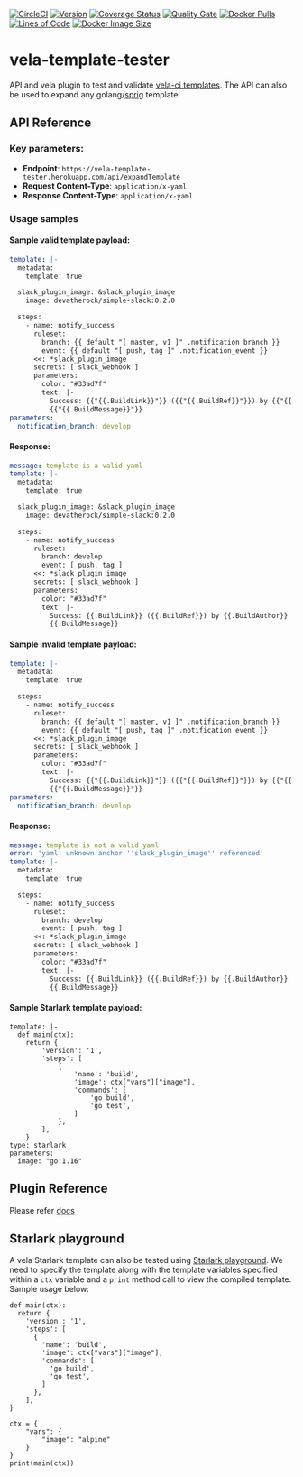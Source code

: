 [![CircleCI](https://circleci.com/gh/devatherock/vela-template-tester.svg?style=svg)](https://circleci.com/gh/devatherock/vela-template-tester)
[![Version](https://img.shields.io/docker/v/devatherock/vela-template-tester?sort=semver)](https://hub.docker.com/r/devatherock/vela-template-tester/)
[![Coverage Status](https://coveralls.io/repos/github/devatherock/vela-template-tester/badge.svg?branch=master)](https://coveralls.io/github/devatherock/vela-template-tester?branch=master)
[![Quality Gate](https://sonarcloud.io/api/project_badges/measure?project=vela-template-tester&metric=alert_status)](https://sonarcloud.io/component_measures?id=vela-template-tester&metric=alert_status&view=list)
[![Docker Pulls](https://img.shields.io/docker/pulls/devatherock/vela-template-tester.svg)](https://hub.docker.com/r/devatherock/vela-template-tester/)
[![Lines of Code](https://sonarcloud.io/api/project_badges/measure?project=vela-template-tester&metric=ncloc)](https://sonarcloud.io/component_measures?id=vela-template-tester&metric=ncloc)
[![Docker Image Size](https://img.shields.io/docker/image-size/devatherock/vela-template-tester.svg?sort=date)](https://hub.docker.com/r/devatherock/vela-template-tester/)
# vela-template-tester
API and vela plugin to test and validate [vela-ci templates](https://go-vela.github.io/docs/templates/overview/). The API can also be used to expand any golang/[sprig](https://github.com/Masterminds/sprig) template

## API Reference
### Key parameters:
- **Endpoint**: `https://vela-template-tester.herokuapp.com/api/expandTemplate`
- **Request Content-Type**: `application/x-yaml`
- **Response Content-Type**: `application/x-yaml`

### Usage samples
#### Sample valid template payload:

```yaml
template: |-
  metadata:
    template: true

  slack_plugin_image: &slack_plugin_image
    image: devatherock/simple-slack:0.2.0

  steps:
    - name: notify_success
      ruleset:
        branch: {{ default "[ master, v1 ]" .notification_branch }}
        event: {{ default "[ push, tag ]" .notification_event }}
      <<: *slack_plugin_image
      secrets: [ slack_webhook ]
      parameters:
        color: "#33ad7f"
        text: |-
          Success: {{"{{.BuildLink}}"}} ({{"{{.BuildRef}}"}}) by {{"{{.BuildAuthor}}"}}
          {{"{{.BuildMessage}}"}}
parameters:
  notification_branch: develop
```

#### Response:

```yaml
message: template is a valid yaml
template: |-
  metadata:
    template: true

  slack_plugin_image: &slack_plugin_image
    image: devatherock/simple-slack:0.2.0

  steps:
    - name: notify_success
      ruleset:
        branch: develop
        event: [ push, tag ]
      <<: *slack_plugin_image
      secrets: [ slack_webhook ]
      parameters:
        color: "#33ad7f"
        text: |-
          Success: {{.BuildLink}} ({{.BuildRef}}) by {{.BuildAuthor}}
          {{.BuildMessage}}
```

#### Sample invalid template payload:

```yaml
template: |-
  metadata:
    template: true

  steps:
    - name: notify_success
      ruleset:
        branch: {{ default "[ master, v1 ]" .notification_branch }}
        event: {{ default "[ push, tag ]" .notification_event }}
      <<: *slack_plugin_image
      secrets: [ slack_webhook ]
      parameters:
        color: "#33ad7f"
        text: |-
          Success: {{"{{.BuildLink}}"}} ({{"{{.BuildRef}}"}}) by {{"{{.BuildAuthor}}"}}
          {{"{{.BuildMessage}}"}}
parameters:
  notification_branch: develop
```

#### Response:

```yaml
message: template is not a valid yaml
error: 'yaml: unknown anchor ''slack_plugin_image'' referenced'
template: |-
  metadata:
    template: true

  steps:
    - name: notify_success
      ruleset:
        branch: develop
        event: [ push, tag ]
      <<: *slack_plugin_image
      secrets: [ slack_webhook ]
      parameters:
        color: "#33ad7f"
        text: |-
          Success: {{.BuildLink}} ({{.BuildRef}}) by {{.BuildAuthor}}
          {{.BuildMessage}}
```

#### Sample Starlark template payload:

```
template: |-
  def main(ctx):
    return {
        'version': '1',
        'steps': [
            {
                'name': 'build',
                'image': ctx["vars"]["image"],
                'commands': [
                    'go build',
                    'go test',
                ]
            },
        ],
    }
type: starlark    
parameters:
  image: "go:1.16"
```

## Plugin Reference
Please refer [docs](DOCS.md)

## Starlark playground

A vela Starlark template can also be tested using [Starlark playground](https://starpg.herokuapp.com). We need to specify the template along with the template variables specified within a `ctx` variable and a `print` method call to view the compiled template. Sample usage below:

```
def main(ctx):
  return {
    'version': '1',
    'steps': [
      {
        'name': 'build',
        'image': ctx["vars"]["image"],
        'commands': [
          'go build',
          'go test',
        ]
      },
    ],
}

ctx = {
	"vars": {
		"image": "alpine"
	}
}
print(main(ctx))
```
